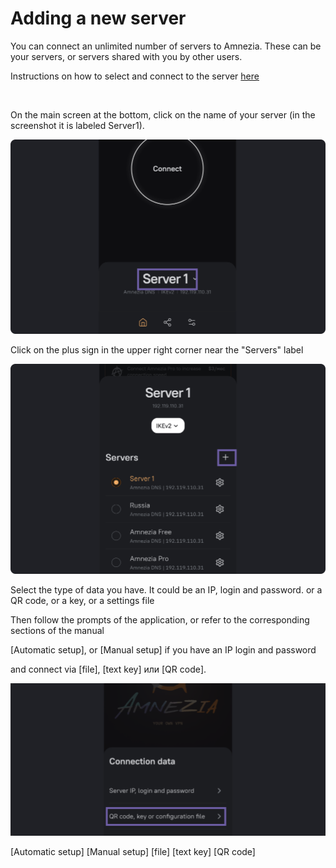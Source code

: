 # Adding a new server 

You can connect an unlimited number of servers to Amnezia. These can be your servers, or servers shared with you by other users.

Instructions on how to select and connect to the server [here]

&nbsp;

 On the main screen at the bottom, click on the name of your server (in the screenshot it is labeled Server1).

![instruction 1](https://raw.githubusercontent.com/amnezia-vpn/amnezia.org-content/master/docs/en/instructions/15_server-adding/img/sa_en_1.png)

Click on the plus sign in the upper right corner near the "Servers" label

![instruction 1](https://raw.githubusercontent.com/amnezia-vpn/amnezia.org-content/master/docs/en/instructions/15_server-adding/img/sa_en_2.png)

Select the type of data you have. 
It could be an IP, login and password.
or a QR code, or a key, or a settings file

Then follow the prompts of the application, or refer
to the corresponding sections of the manual

[Automatic setup], or [Manual setup] if you have an IP 
login and password

and connect via [file], [text key] или [QR code]. 

![instruction 1](https://raw.githubusercontent.com/amnezia-vpn/amnezia.org-content/master/docs/en/instructions/15_server-adding/img/sa_en_3.png)

[amnezia-site-ext-link]: https://amnezia-web-nx1r.vercel.app
[about-int-link]: /about
[here]: /instructions/0_starter-guide
[Automatic setup]
[Manual setup]
[file]
[text key] 
[QR code]